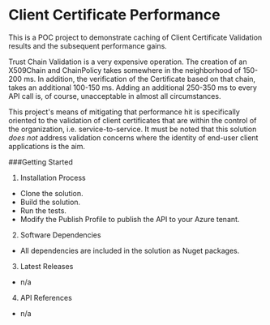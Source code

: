 # Client Certificate Performance

This is a POC project to demonstrate caching of Client Certificate Validation results and the subsequent performance gains.

Trust Chain Validation is a very expensive operation. The creation of an X509Chain and ChainPolicy takes somewhere in the neighborhood of 150-200 ms. In addition, the verification of the Certificate based on that chain, takes an additional 100-150 ms. Adding an additional 250-350 ms to every API call is, of course, unacceptable in almost all circumstances.

This project's means of mitigating that performance hit is specifically oriented to the validation of client certificates that are within the control of the organization, i.e. service-to-service. It must be noted that this solution *does not* address validation concerns where the identity of end-user client applications is the aim.

###Getting Started

 1. Installation Process
   - Clone the solution.
   - Build the solution.
   - Run the tests.
   - Modify the Publish Profile to publish the API to your Azure tenant.
 2. Software Dependencies
  - All dependencies are included in the solution as Nuget packages.
 3. Latest Releases
  - n/a
 4. API References
  - n/a
